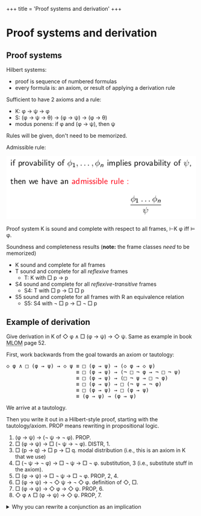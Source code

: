 +++
title = 'Proof systems and derivation'
+++
# Proof systems and derivation
## Proof systems
Hilbert systems:
- proof is sequence of numbered formulas
- every formula is: an axiom, or result of applying a derivation rule

Sufficient to have 2 axioms and a rule:
- K: φ → ψ → φ
- S: (φ → ψ → θ) → (φ → ψ) → (φ → θ)
- modus ponens: if φ and (φ → ψ), then ψ

Rules will be given, don't need to be memorized.

Admissible rule:

![Admissible rule definition](admissible-rule.png)

Proof system K is sound and complete with respect to all frames, ⊢K φ iff ⊨ φ.

Soundness and completeness results (**note:** the frame classes _need_ to be memorized)
- K sound and complete for all frames
- T sound and complete for all _reflexive_ frames
    - T: K with □ p → p
- S4 sound and complete for all _reflexive-transitive_ frames
    - S4: T with □ p → □ □ p
- S5 sound and complete for all frames with R an equivalence relation
    - S5: S4 with ¬ □ p → □ ¬ □ p

## Example of derivation
Give derivation in K of ◇ φ ∧ □ (φ → ψ) → ◇ ψ.
Same as example in book <abbr title='Modal Logic for Open Minds (Benthem)'>MLOM</abbr> page 52.

First, work backwards from the goal towards an axiom or tautology:

<pre>
◇ φ ∧ □ (φ → ψ) → ◇ ψ ≡ □ (φ → ψ) → (◇ φ → ◇ ψ)                 [you can rewrite a conjunction as an implication]
                      ≡ □ (φ → ψ) → (¬ □ ¬ φ → ¬ □ ¬ ψ)         [rewrite diamond to ¬ □ ¬]
                      ≡ □ (φ → ψ) → (□ ¬ ψ → □ ¬ φ)             [rewrite contrapositive (¬ a → ¬ b) to (b → a)]
                      ≡ □ (φ → ψ) → □ (¬ ψ → ¬ φ)               [box distribution over implication]
                      ≡ □ (φ → ψ) → □ (φ → ψ)                   [again contrapositive]
                      ≡ (φ → ψ) → (φ → ψ)                       [because if derivable (a → b), then derivable (□ a → □ b)]
</pre>

We arrive at a tautology.

Then you write it out in a Hilbert-style proof, starting with the tautology/axiom.
PROP means rewriting in propositional logic.

1. (φ → ψ) → (¬ ψ → ¬ φ). PROP.
2. □ (φ → ψ) → □ (¬ ψ → ¬ φ). DISTR, 1.
3. □ (p → q) → □ p → □ q. modal distribution (i.e., this is an axiom in K that we use)
4. □ (¬ ψ → ¬ φ) → □ ¬ ψ → □ ¬ φ. substitution, 3 (i.e., substitute stuff in the axiom).
5. □ (φ → ψ) → □ ¬ ψ → □ ¬ φ. PROP, 2, 4.
6. □ (φ → ψ) → ¬ ◇ ψ → ¬ ◇ φ. definition of ◇, □.
7. □ (φ → ψ) → ◇ φ → ◇ ψ. PROP, 6.
8. ◇ φ ∧ □ (φ → ψ) → ◇ ψ. PROP, 7.

<details>
<summary>Why you can rewrite a conjunction as an implication</summary>

You can safely rewrite a conjunction to an implication: (a ∧ b → c) ≡ a → (b → c).
Remember that implication is right-associative!

If you don't trust me, I didn't trust myself either so I made a truth table:

<table>
<thead>
<tr>
<th>a</th>
<th>b</th>
<th>c</th>
<th>b → c</th>
<th>a ∧ b</th>
<th>a → c</th>
<th>a ∧ b → c</th>
<th>b → (a → c)</th>
<th>a → (b → c)</th>
</tr>
</thead>
<tbody>
<tr>
<td>0</td>
<td>0</td>
<td>0</td>
<td>1</td>
<td>0</td>
<td>1</td>
<td>1</td>
<td>1</td>
<td>1</td>
</tr>

<tr>
<td>0</td>
<td>0</td>
<td>1</td>
<td>1</td>
<td>0</td>
<td>1</td>
<td>1</td>
<td>1</td>
<td>1</td>
</tr>

<tr>
<td>0</td>
<td>1</td>
<td>0</td>
<td>0</td>
<td>0</td>
<td>1</td>
<td>1</td>
<td>1</td>
<td>1</td>
</tr>

<tr>
<td>0</td>
<td>1</td>
<td>1</td>
<td>1</td>
<td>0</td>
<td>1</td>
<td>1</td>
<td>1</td>
<td>1</td>
</tr>

<tr>
<td>1</td>
<td>0</td>
<td>0</td>
<td>1</td>
<td>0</td>
<td>0</td>
<td>1</td>
<td>1</td>
<td>1</td>
</tr>

<tr>
<td>1</td>
<td>0</td>
<td>1</td>
<td>1</td>
<td>0</td>
<td>1</td>
<td>1</td>
<td>1</td>
<td>1</td>
</tr>

<tr>
<td>1</td>
<td>1</td>
<td>0</td>
<td>0</td>
<td>1</td>
<td>0</td>
<td>0</td>
<td>0</td>
<td>0</td>
</tr>

<tr>
<td>1</td>
<td>1</td>
<td>1</td>
<td>1</td>
<td>1</td>
<td>1</td>
<td>1</td>
<td>1</td>
<td>1</td>
</tr>
</tbody>
</table>

You see that the right three columns all have the same values, so semantically the formulas are the same.

</details>

